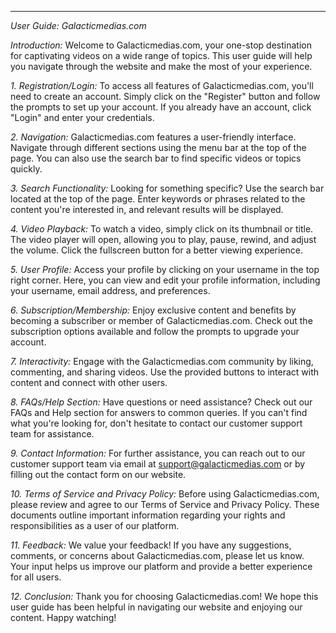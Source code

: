 

---

*User Guide: Galacticmedias.com*

*Introduction:*
Welcome to Galacticmedias.com, your one-stop destination for captivating videos on a wide range of topics. This user guide will help you navigate through the website and make the most of your experience.

*1. Registration/Login:*
To access all features of Galacticmedias.com, you'll need to create an account. Simply click on the "Register" button and follow the prompts to set up your account. If you already have an account, click "Login" and enter your credentials.

*2. Navigation:*
Galacticmedias.com features a user-friendly interface. Navigate through different sections using the menu bar at the top of the page. You can also use the search bar to find specific videos or topics quickly.

*3. Search Functionality:*
Looking for something specific? Use the search bar located at the top of the page. Enter keywords or phrases related to the content you're interested in, and relevant results will be displayed.

*4. Video Playback:*
To watch a video, simply click on its thumbnail or title. The video player will open, allowing you to play, pause, rewind, and adjust the volume. Click the fullscreen button for a better viewing experience.

*5. User Profile:*
Access your profile by clicking on your username in the top right corner. Here, you can view and edit your profile information, including your username, email address, and preferences.

*6. Subscription/Membership:*
Enjoy exclusive content and benefits by becoming a subscriber or member of Galacticmedias.com. Check out the subscription options available and follow the prompts to upgrade your account.

*7. Interactivity:*
Engage with the Galacticmedias.com community by liking, commenting, and sharing videos. Use the provided buttons to interact with content and connect with other users.

*8. FAQs/Help Section:*
Have questions or need assistance? Check out our FAQs and Help section for answers to common queries. If you can't find what you're looking for, don't hesitate to contact our customer support team for assistance.

*9. Contact Information:*
For further assistance, you can reach out to our customer support team via email at support@galacticmedias.com or by filling out the contact form on our website.

*10. Terms of Service and Privacy Policy:*
Before using Galacticmedias.com, please review and agree to our Terms of Service and Privacy Policy. These documents outline important information regarding your rights and responsibilities as a user of our platform.

*11. Feedback:*
We value your feedback! If you have any suggestions, comments, or concerns about Galacticmedias.com, please let us know. Your input helps us improve our platform and provide a better experience for all users.

*12. Conclusion:*
Thank you for choosing Galacticmedias.com! We hope this user guide has been helpful in navigating our website and enjoying our content. Happy watching!



